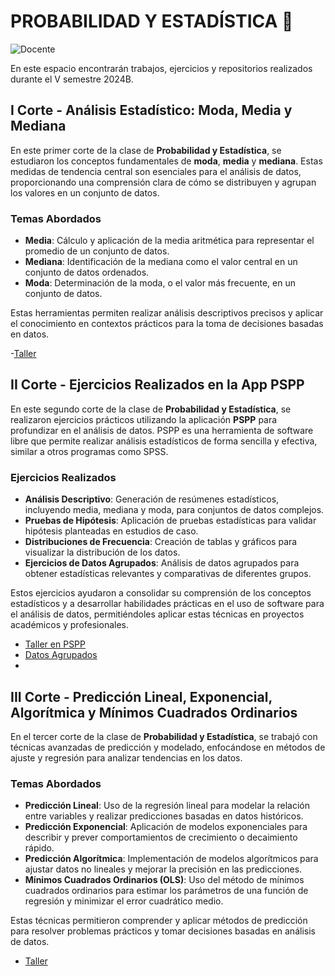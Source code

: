 # PROBABILIDAD Y ESTADÍSTICA 🧮
![Docente](https://img.shields.io/badge/Docente-_Diego_Mauricio_Echeverri_Suaza-ff77ee.svg?style=for-the-badge&logo=Docente)

En este espacio encontrarán trabajos, ejercicios y repositorios realizados durante el V semestre 2024B.

##  I Corte - Análisis Estadístico: Moda, Media y Mediana

En este primer corte de la clase de **Probabilidad y Estadística**, se estudiaron los conceptos fundamentales de **moda**, **media** y **mediana**. Estas medidas de tendencia central son esenciales para el análisis de datos, proporcionando una comprensión clara de cómo se distribuyen y agrupan los valores en un conjunto de datos.

### Temas Abordados
- **Media**: Cálculo y aplicación de la media aritmética para representar el promedio de un conjunto de datos.
- **Mediana**: Identificación de la mediana como el valor central en un conjunto de datos ordenados.
- **Moda**: Determinación de la moda, o el valor más frecuente, en un conjunto de datos.

Estas herramientas permiten  realizar análisis descriptivos precisos y aplicar el conocimiento en contextos prácticos para la toma de decisiones basadas en datos.

-[Taller](Taller_1/Ejercicios)

## II Corte - Ejercicios Realizados en la App PSPP

En este segundo corte de la clase de **Probabilidad y Estadística**, se realizaron ejercicios prácticos utilizando la aplicación **PSPP** para profundizar en el análisis de datos. PSPP es una herramienta de software libre que permite realizar análisis estadísticos de forma sencilla y efectiva, similar a otros programas como SPSS.

### Ejercicios Realizados
- **Análisis Descriptivo**: Generación de resúmenes estadísticos, incluyendo media, mediana y moda, para conjuntos de datos complejos.
- **Pruebas de Hipótesis**: Aplicación de pruebas estadísticas para validar hipótesis planteadas en estudios de caso.
- **Distribuciones de Frecuencia**: Creación de tablas y gráficos para visualizar la distribución de los datos.
- **Ejercicios de Datos Agrupados**: Análisis de datos agrupados para obtener estadísticas relevantes y comparativas de diferentes grupos.

Estos ejercicios ayudaron a consolidar su comprensión de los conceptos estadísticos y a desarrollar habilidades prácticas en el uso de software para el análisis de datos, permitiéndoles aplicar estas técnicas en proyectos académicos y profesionales.


- [Taller en PSPP](Taller_PSPP/Taller)
- [Datos Agrupados](Datos_agrupados/Taller)
- 

## III Corte - Predicción Lineal, Exponencial, Algorítmica y Mínimos Cuadrados Ordinarios

En el tercer corte de la clase de **Probabilidad y Estadística**, se trabajó con técnicas avanzadas de predicción y modelado, enfocándose en métodos de ajuste y regresión para analizar tendencias en los datos.

### Temas Abordados
- **Predicción Lineal**: Uso de la regresión lineal para modelar la relación entre variables y realizar predicciones basadas en datos históricos.
- **Predicción Exponencial**: Aplicación de modelos exponenciales para describir y prever comportamientos de crecimiento o decaimiento rápido.
- **Predicción Algorítmica**: Implementación de modelos algorítmicos para ajustar datos no lineales y mejorar la precisión en las predicciones.
- **Mínimos Cuadrados Ordinarios (OLS)**: Uso del método de mínimos cuadrados ordinarios para estimar los parámetros de una función de regresión y minimizar el error cuadrático medio.

Estas técnicas permitieron comprender y aplicar métodos de predicción para resolver problemas prácticos y tomar decisiones basadas en análisis de datos.

- [Taller](Tercer_corte/Taller)

